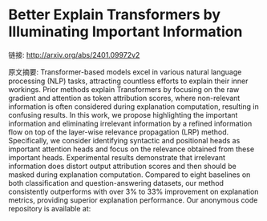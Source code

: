 # Better Explain Transformers by Illuminating Important Information

链接: http://arxiv.org/abs/2401.09972v2

原文摘要:
Transformer-based models excel in various natural language processing (NLP)
tasks, attracting countless efforts to explain their inner workings. Prior
methods explain Transformers by focusing on the raw gradient and attention as
token attribution scores, where non-relevant information is often considered
during explanation computation, resulting in confusing results. In this work,
we propose highlighting the important information and eliminating irrelevant
information by a refined information flow on top of the layer-wise relevance
propagation (LRP) method. Specifically, we consider identifying syntactic and
positional heads as important attention heads and focus on the relevance
obtained from these important heads. Experimental results demonstrate that
irrelevant information does distort output attribution scores and then should
be masked during explanation computation. Compared to eight baselines on both
classification and question-answering datasets, our method consistently
outperforms with over 3\% to 33\% improvement on explanation metrics, providing
superior explanation performance. Our anonymous code repository is available
at: 